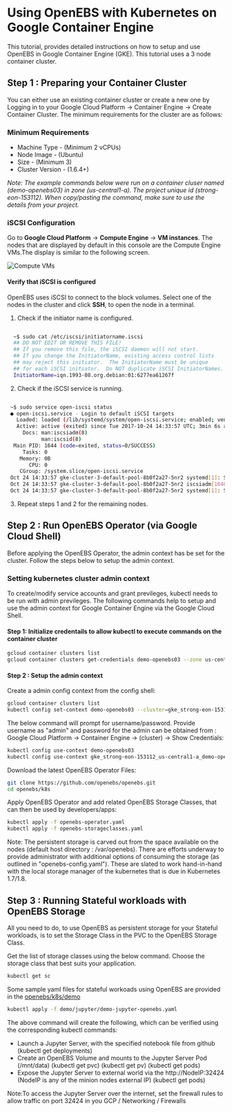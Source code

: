 # Using OpenEBS with Kubernetes on Google Container Engine

This tutorial, provides detailed instructions on how to setup and use OpenEBS in Google Container Engine (GKE). This tutorial uses a 3 node container cluster.

## Step 1 : Preparing your Container Cluster

You can either use an existing container cluster or create a new one by Logging in to your Google Cloud Platform -> Container Engine -> Create Container Cluster. The minimum requirements for the cluster are as follows:

### Minimum Requirements

- Machine Type - (Minimum 2 vCPUs)
- Node Image - (Ubuntu)
- Size - (Minimum 3)
- Cluster Version - (1.6.4+)

*Note: The example commands below were run on a container cluser named (demo-openebs03) in zone (us-central1-a). The project unique id (strong-eon-153112). When copy/pasting the command, make sure to use the details from your project.*

### iSCSI Configuration

Go to **Google Cloud Platform** -> **Compute Engine** -> **VM instances**. The nodes that are displayed by default in this console are the Compute Engine VMs.The display is similar to the following screen.

![Compute VMs]

#### Verify that iSCSI is configured

 OpenEBS uses iSCSI to connect to the block volumes. Select one of the nodes in the cluster and click **SSH**, to open the node in a terminal.

1. Check if the initiator name is configured.

  ```bash

    ~$ sudo cat /etc/iscsi/initiatorname.iscsi
    ## DO NOT EDIT OR REMOVE THIS FILE!
    ## If you remove this file, the iSCSI daemon will not start.
    ## If you change the InitiatorName, existing access control lists
    ## may reject this initiator.  The InitiatorName must be unique
    ## for each iSCSI initiator.  Do NOT duplicate iSCSI InitiatorNames.
    InitiatorName=iqn.1993-08.org.debian:01:6277ea61267f

  ```

2. Check if the iSCSI service is running.

  ```bash

   ~$ sudo service open-iscsi status
   ● open-iscsi.service - Login to default iSCSI targets
     Loaded: loaded (/lib/systemd/system/open-iscsi.service; enabled; vendor preset: enabled)
     Active: active (exited) since Tue 2017-10-24 14:33:57 UTC; 3min 6s ago
       Docs: man:iscsiadm(8)
             man:iscsid(8)
    Main PID: 1644 (code=exited, status=0/SUCCESS)
       Tasks: 0
      Memory: 0B
         CPU: 0
      CGroup: /system.slice/open-iscsi.service
   Oct 24 14:33:57 gke-cluster-3-default-pool-8b0f2a27-5nr2 systemd[1]: Starting Login to default iSCSI targets...
   Oct 24 14:33:57 gke-cluster-3-default-pool-8b0f2a27-5nr2 iscsiadm[1640]: iscsiadm: No records found
   Oct 24 14:33:57 gke-cluster-3-default-pool-8b0f2a27-5nr2 systemd[1]: Started Login to default iSCSI targets.

  ```

3. Repeat steps 1 and 2 for the remaining nodes.

## Step 2 : Run OpenEBS Operator (via Google Cloud Shell)

Before applying the OpenEBS Operator, the admin context has be set for the cluster. Follow the steps below to setup the admin context.

### Setting kubernetes cluster admin context

To create/modify service accounts and grant previleges, kubectl needs to be run with admin previleges. The following commands help to setup and use the admin context for Google Container Engine via the Google Cloud Shell.

#### Step 1: Initialize credentails to allow kubectl to execute commands on the container cluster

```bash
gcloud container clusters list
gcloud container clusters get-credentials demo-openebs03 --zone us-central1-a
```

#### Step 2 : Setup the admin context

Create a admin config context from the config shell:

```bash
gcloud container clusters list
kubectl config set-context demo-openebs03 --cluster=gke_strong-eon-153112_us-central1-a_demo-openebs03 --user=cluster-admin
```

The below command will prompt for username/password. Provide username as "admin" and password for the admin can be obtained from : Google Cloud Platform -> Container Engine -> (cluster) -> Show Credentials:

```bash
kubectl config use-context demo-openebs03
kubectl config use-context gke_strong-eon-153112_us-central1-a_demo-openebs03
```

Download the latest OpenEBS Operator Files:

```bash
git clone https://github.com/openebs/openebs.git
cd openebs/k8s
```

Apply OpenEBS Operator and add related OpenEBS Storage Classes, that can then be used by developers/apps:

```bash
kubectl apply -f openebs-operator.yaml
kubectl apply -f openebs-storageclasses.yaml
```

Note: The persistent storage is carved out from the space available on the nodes (default host directory : /var/openebs). There are efforts underway to provide administrator with additional options of consuming the storage (as outlined in "openebs-config.yaml"). These are slated to work hand-in-hand with the local storage manager of the kubernetes that is due in Kubernetes 1.7/1.8.

## Step 3 : Running Stateful workloads with OpenEBS Storage

All you need to do, to use OpenEBS as persistent storage for your Stateful workloads, is to set the Storage Class in the PVC to the OpenEBS Storage Class.

Get the list of storage classes using the below command. Choose the storage class that best suits your application.

```bash
kubectl get sc
```

Some sample yaml files for stateful workoads using OpenEBS are provided in the [openebs/k8s/demo](https://github.com/openebs/openebs/tree/master/k8s/demo)

```bash
kubectl apply -f demo/jupyter/demo-jupyter-openebs.yaml
```

The above command will create the following, which can be verified using the corresponding kubectl commands:

- Launch a Jupyter Server, with the specified notebook file from github
  (kubectl get deployments)
- Create an OpenEBS Volume and mounts to the Jupyter Server Pod (/mnt/data)
  (kubectl get pvc)
  (kubectl get pv)
  (kubectl get pods)
- Expose the Jupyter Server to external world via the http://NodeIP:32424 (NodeIP is any of the minion nodes external IP)
  (kubectl get pods)

Note:To access the Jupyter Server over the internet, set the firewall rules to allow traffic on port 32424 in you GCP / Networking / Firewalls

[Compute VMs]: ../../documentation/source/_static/compute_engine_vms.png